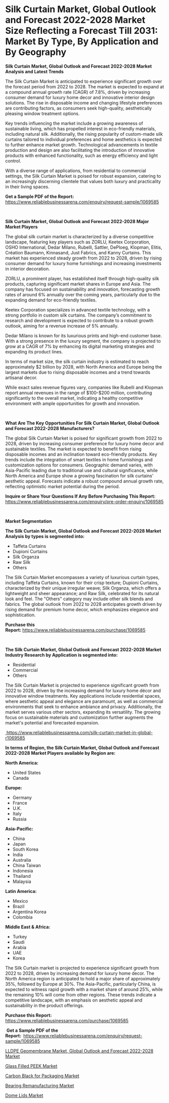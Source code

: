 <p><h1>Silk Curtain Market, Global Outlook and Forecast 2022-2028 Market Size Reflecting a Forecast Till 2031: Market By Type, By Application and By Geography</h1></p><p><strong>Silk Curtain Market, Global Outlook and Forecast 2022-2028 Market Analysis and Latest Trends</strong></p>
<p><p>The Silk Curtain Market is anticipated to experience significant growth over the forecast period from 2022 to 2028. The market is expected to expand at a compound annual growth rate (CAGR) of 7.8%, driven by increasing consumer demand for luxury home decor and innovative interior design solutions. The rise in disposable income and changing lifestyle preferences are contributing factors, as consumers seek high-quality, aesthetically pleasing window treatment options.</p><p>Key trends influencing the market include a growing awareness of sustainable living, which has propelled interest in eco-friendly materials, including natural silk. Additionally, the rising popularity of custom-made silk curtains tailored to individual preferences and home aesthetics is expected to further enhance market growth. Technological advancements in textile production and design are also facilitating the introduction of innovative products with enhanced functionality, such as energy efficiency and light control.</p><p>With a diverse range of applications, from residential to commercial settings, the Silk Curtain Market is poised for robust expansion, catering to an increasingly discerning clientele that values both luxury and practicality in their living spaces.</p></p>
<p><strong>Get a Sample PDF of the Report:&nbsp;</strong> <a href="https://www.reliablebusinessarena.com/enquiry/request-sample/1069585">https://www.reliablebusinessarena.com/enquiry/request-sample/1069585</a></p>
<p>&nbsp;</p>
<p><strong>Silk Curtain Market, Global Outlook and Forecast 2022-2028 Major Market Players</strong></p>
<p><p>The global silk curtain market is characterized by a diverse competitive landscape, featuring key players such as ZORLU, Keetex Corporation, OSHO International, Dedar Milano, Rubelli, Sattler, DePloeg, Klopman, Elitis, Création Baumann, Kinnasand, Just Fabrics, and Kanny Curtains. This market has experienced steady growth from 2022 to 2028, driven by rising consumer demand for luxury home furnishings and increasing investments in interior decoration.</p><p>ZORLU, a prominent player, has established itself through high-quality silk products, capturing significant market shares in Europe and Asia. The company has focused on sustainability and innovation, forecasting growth rates of around 6% annually over the coming years, particularly due to the expanding demand for eco-friendly textiles.</p><p>Keetex Corporation specializes in advanced textile technology, with a strong portfolio in custom silk curtains. The company’s commitment to research and development is expected to contribute to a robust growth outlook, aiming for a revenue increase of 5% annually.</p><p>Dedar Milano is known for its luxurious prints and high-end customer base. With a strong presence in the luxury segment, the company is projected to grow at a CAGR of 7% by enhancing its digital marketing strategies and expanding its product lines.</p><p>In terms of market size, the silk curtain industry is estimated to reach approximately $2 billion by 2028, with North America and Europe being the largest markets due to rising disposable incomes and a trend towards artisanal decor.</p><p>While exact sales revenue figures vary, companies like Rubelli and Klopman report annual revenues in the range of $100-$200 million, contributing significantly to the overall market, indicating a healthy competitive environment with ample opportunities for growth and innovation.</p></p>
<p>&nbsp;</p>
<p><strong>What Are The Key Opportunities For Silk Curtain Market, Global Outlook and Forecast 2022-2028 Manufacturers?</strong></p>
<p><p>The global Silk Curtain Market is poised for significant growth from 2022 to 2028, driven by increasing consumer preference for luxury home decor and sustainable textiles. The market is expected to benefit from rising disposable incomes and an inclination toward eco-friendly products. Key trends include the integration of smart textiles in home furnishings and customization options for consumers. Geographic demand varies, with Asia-Pacific leading due to traditional use and cultural significance, while North America and Europe show a growing fascination for silk curtains' aesthetic appeal. Forecasts indicate a robust compound annual growth rate, reflecting optimistic market potential during the period.</p></p>
<p><strong>Inquire or Share Your Questions If Any Before Purchasing This Report:</strong> <a href="https://www.reliablebusinessarena.com/enquiry/pre-order-enquiry/1069585">https://www.reliablebusinessarena.com/enquiry/pre-order-enquiry/1069585</a></p>
<p>&nbsp;</p>
<p><strong>Market Segmentation</strong></p>
<p><strong>The Silk Curtain Market, Global Outlook and Forecast 2022-2028 Market Analysis by types is segmented into:</strong></p>
<p><ul><li>Taffeta Curtains</li><li>Dupioni Curtains</li><li>Silk Organza</li><li>Raw Silk</li><li>Others</li></ul></p>
<p><p>The Silk Curtain Market encompasses a variety of luxurious curtain types, including Taffeta Curtains, known for their crisp texture; Dupioni Curtains, characterized by their unique irregular weave; Silk Organza, which offers a lightweight and sheer appearance; and Raw Silk, celebrated for its natural look and feel. The "Others" category may include other silk blends and fabrics. The global outlook from 2022 to 2028 anticipates growth driven by rising demand for premium home decor, which emphasizes elegance and sophistication.</p></p>
<p><strong>Purchase this Report:&nbsp;</strong><a href="https://www.reliablebusinessarena.com/purchase/1069585">https://www.reliablebusinessarena.com/purchase/1069585</a></p>
<p>&nbsp;</p>
<p><strong>The Silk Curtain Market, Global Outlook and Forecast 2022-2028 Market Industry Research by Application is segmented into:</strong></p>
<p><ul><li>Residential</li><li>Commercial</li><li>Others</li></ul></p>
<p><p>The Silk Curtain Market is projected to experience significant growth from 2022 to 2028, driven by the increasing demand for luxury home décor and innovative window treatments. Key applications include residential spaces, where aesthetic appeal and elegance are paramount, as well as commercial environments that seek to enhance ambiance and privacy. Additionally, the market serves various other sectors, expanding its versatility. The growing focus on sustainable materials and customization further augments the market's potential and forecasted expansion.</p></p>
<p><a href="https://www.reliablebusinessarena.com/silk-curtain-market-in-global-r1069585">&nbsp;https://www.reliablebusinessarena.com/silk-curtain-market-in-global-r1069585</a></p>
<p><strong>In terms of Region, the Silk Curtain Market, Global Outlook and Forecast 2022-2028 Market Players available by Region are:</strong></p>
<p>
    <p> <strong> North America: </strong>
        <ul>
            <li>United States</li>
            <li>Canada</li>
        </ul>
        </p> 
    <p> <strong> Europe: </strong>
        <ul>
            <li>Germany</li>
            <li>France</li>
            <li>U.K.</li>
            <li>Italy</li>
            <li>Russia</li>
        </ul>
        </p> 
    <p> <strong> Asia-Pacific: </strong>
        <ul>
            <li>China</li>
            <li>Japan</li>
            <li>South Korea</li>
            <li>India</li>
            <li>Australia</li>
            <li>China Taiwan</li>
            <li>Indonesia</li>
            <li>Thailand</li>
            <li>Malaysia</li>
        </ul>
        </p> 
    <p> <strong> Latin America: </strong>
        <ul>
            <li>Mexico</li>
            <li>Brazil</li>
            <li>Argentina Korea</li>
            <li>Colombia</li>
        </ul>
        </p> 
    <p> <strong> Middle East & Africa: </strong>
        <ul>
            <li>Turkey</li>
            <li>Saudi</li>
            <li>Arabia</li>
            <li>UAE</li>
            <li>Korea</li>
        </ul>
    </p>
    </p>
<p><p>The Silk Curtain market is projected to experience significant growth from 2022 to 2028, driven by increasing demand for luxury home decor. The North America region is anticipated to hold a major share of approximately 35%, followed by Europe at 30%. The Asia-Pacific, particularly China, is expected to witness rapid growth with a market share of around 25%, while the remaining 10% will come from other regions. These trends indicate a competitive landscape, with an emphasis on aesthetic appeal and sustainability in the product offerings.</p></p>
<p><strong>Purchase this Report: </strong><a href="https://www.reliablebusinessarena.com/purchase/1069585">https://www.reliablebusinessarena.com/purchase/1069585</a></p>
<p>&nbsp;<strong>Get a Sample PDF of the Report:&nbsp;&nbsp;</strong><a href="https://www.reliablebusinessarena.com/enquiry/request-sample/1069585">https://www.reliablebusinessarena.com/enquiry/request-sample/1069585</a></p>
<p><strong></strong></p>
<p><p><a href="https://github.com/lylyparadise/Market-Research-Report-List-5/blob/main/lldpe-geomembrane-market-global-outlook-and-forecast-2022-2028-market.md">LLDPE Geomembrane Market, Global Outlook and Forecast 2022-2028 Market</a></p><p><a href="https://medium.com/@charles.fisher4346/this-glass-filled-peek-market-research-report-evaluates-the-key-market-trends-drivers-and-84e1be84e7ed">Glass Filled PEEK Market</a></p><p><a href="https://issuu.com/reportprime-2/docs/carbon-black-for-packaging-market-s_d0d1d710015d4f">Carbon Black for Packaging Market</a></p><p><a href="https://www.linkedin.com/pulse/bearing-remanufacturing-market-size-growth-industry-analysis-wpsrf?trackingId=ZMeraSLHReqitFp0UoaEQw%3D%3D">Bearing Remanufacturing Market</a></p><p><a href="https://issuu.com/reportprime-2/docs/dome-lids-market-size-2030.pptx_a940115ec84f92">Dome Lids Market</a></p></p>